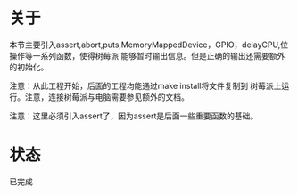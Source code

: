 # 关于
本节主要引入assert,abort,puts,MemoryMappedDevice，GPIO，delayCPU,位操作等一系列函数，使得树莓派
能够暂时输出信息。但是正确的输出还需要额外的初始化。

注意：从此工程开始，后面的工程均能通过make install将文件复制到
树莓派上运行。注意，连接树莓派与电脑需要参见额外的文档。

注意：这里必须引入assert了，因为assert是后面一些重要函数的基础。


# 状态
已完成